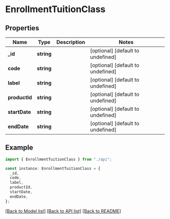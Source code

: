 # EnrollmentTuitionClass

## Properties

| Name          | Type       | Description | Notes                             |
| ------------- | ---------- | ----------- | --------------------------------- |
| **\_id**      | **string** |             | [optional] [default to undefined] |
| **code**      | **string** |             | [optional] [default to undefined] |
| **label**     | **string** |             | [optional] [default to undefined] |
| **productId** | **string** |             | [optional] [default to undefined] |
| **startDate** | **string** |             | [optional] [default to undefined] |
| **endDate**   | **string** |             | [optional] [default to undefined] |

## Example

```typescript
import { EnrollmentTuitionClass } from "./api";

const instance: EnrollmentTuitionClass = {
  _id,
  code,
  label,
  productId,
  startDate,
  endDate,
};
```

[[Back to Model list]](../README.md#documentation-for-models) [[Back to API list]](../README.md#documentation-for-api-endpoints) [[Back to README]](../README.md)
